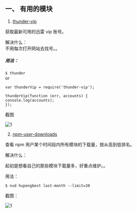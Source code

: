 <!--
author: 小莫
date: 2016-06-01
title: npm模块分享
tags: npm
category: npm
status: publish
summary: 平时自己用的npm模块也不算少了，其实网上有很多牛人开发的npm模块都很好，希望不要被埋没了。
-->

## 一、 有用的模块

1. [thunder-vip](https://github.com/nswbmw/thunder-vip)  

获取最新可用的迅雷 vip 账号。

解决什么：  
不用每次打开网站去找号。。

##### 用法：

`$ thunder`  
or

```
var thunderVip = require('thunder-vip');

thunderVip(function (err, accounts) {
console.log(accounts);
});
```

截图  

![1](https://dn-cnode.qbox.me/FskKgd_Epv4IYYh0waATFFHoD7g9)


2. [npm-user-downloads](https://github.com/nswbmw/npm-user-downloads)  

查看 npm 用户某个时间段内所有模块的下载量，按从高到低排名。

解决什么：

起初是想看自己的那些模块下载量多，好重点维护。。

用法：

`$ nud hupengbest last-month --limit=20`

截图：

![1](https://dn-cnode.qbox.me/FhJDMWtAwWxgkXsEMWsfIz4XZ3Jl)
